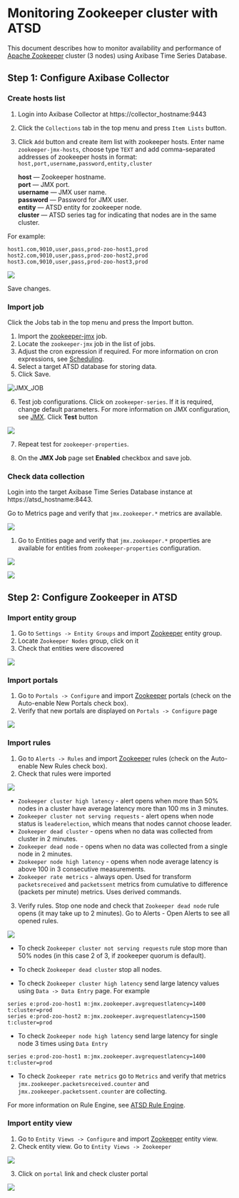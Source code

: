 # Monitoring Zookeeper cluster with ATSD

This document describes how to monitor availability and performance of [Apache Zookeeper](https://zookeeper.apache.org/) cluster (3 nodes) using Axibase Time Series Database.

## Step 1: Configure Axibase Collector

### Create hosts list

1) Login into Axibase Collector at https://collector_hostname:9443

2) Click the `Collections` tab in the top menu and press `Item Lists` button.

3) Click `Add` button and create item list with zookeeper hosts. 
Enter name `zookeeper-jmx-hosts`, choose type `TEXT` and add comma-separated addresses of zookeeper hosts in format:
`host,port,username,password,entity,cluster`

   **host** — Zookeeper hostname.  
   **port** — JMX port.  
   **username** — JMX user name.  
   **password** — Password for JMX user.  
   **entity** — ATSD entity for zookeeper node.  
   **cluster** — ATSD series tag for indicating that nodes are in the same cluster.
   
For example:

```
host1.com,9010,user,pass,prod-zoo-host1,prod
host2.com,9010,user,pass,prod-zoo-host2,prod
host3.com,9010,user,pass,prod-zoo-host3,prod
```

![](images/items_list_config.png)

Save changes.

### Import job

Click the Jobs tab in the top menu and press the Import button.
1. Import the [zookeeper-jmx](resources/jobs.xml) job.
2. Locate the `zookeeper-jmx` job in the list of jobs.
3. Adjust the cron expression if required. For more information on cron expressions, see [Scheduling](https://github.com/axibase/axibase-collector/blob/master/scheduling.md).
4. Select a target ATSD database for storing data.
5. Click Save.

![JMX_JOB](images/jmx_job_configuration.png)

6. Test job configurations. Click on `zookeeper-series`.
If it is required, change default parameters.
For more information on JMX configuration, see [JMX](https://github.com/axibase/axibase-collector/blob/master/jobs/jmx.md). Click **Test** button

![](images/jmx_job_series_config.png)

7. Repeat test for `zookeeper-properties`.

8. On the **JMX Job** page set **Enabled** checkbox and save job.

### Check data collection

Login into the target Axibase Time Series Database instance at https://atsd_hostname:8443.

Go to Metrics page and verify that `jmx.zookeeper.*` metrics are available.

![](images/metrics_collection_verification.png)

1. Go to Entities page and verify that `jmx.zookeeper.*` properties are available for entities from `zookeeper-properties` configuration.

![](images/entities_collection_verification.png)

![](images/properties_collection_verification.png)

## Step 2: Configure Zookeeper in ATSD

### Import entity group

1. Go to `Settings -> Entity Groups` and import [Zookeeper](resources/groups.xml) entity group.
1. Locate `Zookeeper Nodes` group, click on it
1. Check that entities were discovered

![](images/entity_group_check.png)

### Import portals

1. Go to `Portals -> Configure` and import [Zookeeper](resources/portal-configs.xml) portals (check on the Auto-enable New Portals check box).
2. Verify that new portals are displayed on `Portals -> Configure` page

![](images/test_portals.png)

### Import rules

1. Go to `Alerts -> Rules` and import [Zookeeper](resources/rules.xml) rules (check on the Auto-enable New Rules check box).
2. Check that rules were imported

![](images/rules_list.png)

 * `Zookeeper cluster high latency` - alert opens when more than 50% nodes in a cluster have average latency more than 100 ms in 3 minutes.
 * `Zookeeper cluster not serving requests` - alert opens when node status is `leaderelection`, which means that nodes cannot choose leader.
 * `Zookeeper dead cluster` - opens when no data was collected from cluster in 2 minutes.
 * `Zookeeper dead node` - opens when no data was collected from a single node in 2 minutes.
 * `Zookeeper node high latency` - opens when node average latency is above 100 in 3 consecutive measurements.
 * `Zookeeper rate metrics` - always open. Used for transform `packetsreceived` and `packetssent` metrics from cumulative to difference (packets per minute) metrics. Uses derived commands.

3. Verify rules. Stop one node and check that `Zookeeper dead node` rule opens (it may take up to 2 minutes). Go to Alerts - Open Alerts to see all opened rules.

![](images/rule_dead_node_test.png)

 * To check `Zookeeper cluster not serving requests` rule stop more than 50% nodes (in this case 2 of 3, if zookeeper quorum is default).

 * To check `Zookeeper dead cluster` stop all nodes.

 * To check `Zookeeper cluster high latency` send large latency values using `Data -> Data Entry` page. For example

```
series e:prod-zoo-host1 m:jmx.zookeeper.avgrequestlatency=1400 t:cluster=prod
series e:prod-zoo-host2 m:jmx.zookeeper.avgrequestlatency=1500 t:cluster=prod
```

 * To check `Zookeeper node high latency` send large latency for single node 3 times using `Data Entry`

```
series e:prod-zoo-host1 m:jmx.zookeeper.avgrequestlatency=1400 t:cluster=prod
```

 * To check `Zookeeper rate metrics` go to `Metrics` and verify that metrics `jmx.zookeeper.packetsreceived.counter` and `jmx.zookeeper.packetssent.counter` are collecting.

For more information on Rule Engine, see [ATSD Rule Engine](https://github.com/axibase/atsd/tree/master/rule-engine).

### Import entity view

1. Go to `Entity Views -> Configure` and import [Zookeeper](resources/entity-views.xml) entity view.
2. Check entity view. Go to `Entity Views -> Zookeeper`

![](images/entity_view.png)

3. Click on `portal` link and check cluster portal

![](images/cluster_portal.png)